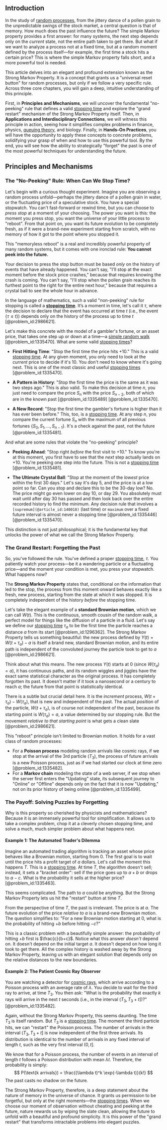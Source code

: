 ## Introduction
In the study of [random processes](@article_id:267993), from the jittery dance of a pollen grain to the unpredictable swings of the stock market, a central question is that of memory. How much does the past influence the future? The simple Markov property provides a first answer: for many systems, the next step depends only on the *current* state, not the entire path taken to get there. But what if we want to analyze a process not at a fixed time, but at a random moment defined by the process itself—for example, the first time a stock hits a certain price? This is where the simple Markov property falls short, and a more powerful tool is needed.

This article delves into an elegant and profound extension known as the Strong Markov Property. It is a concept that grants us a "universal reset button" for random processes, but only if we follow a very specific rule. Across three core chapters, you will gain a deep, intuitive understanding of this principle.

First, in **Principles and Mechanisms**, we will uncover the fundamental "no-peeking" rule that defines a valid [stopping time](@article_id:269803) and explore the "grand restart" mechanism of the Strong Markov Property itself. Then, in **Applications and Interdisciplinary Connections**, we will witness this principle in action, seeing how it simplifies complex problems in finance, physics, [queuing theory](@article_id:273647), and biology. Finally, in **Hands-On Practices**, you will have the opportunity to apply these concepts to concrete problems, solidifying your grasp of when and how to use this powerful tool. By the end, you will see how the ability to strategically "forget" the past is one of the most powerful techniques for understanding the future.

## Principles and Mechanisms

### The "No-Peeking" Rule: When Can We Stop Time?

Let's begin with a curious thought experiment. Imagine you are observing a random process unfold—perhaps the jittery dance of a pollen grain in water, or the fluctuating price of a speculative stock. You have a special stopwatch. You can't fast-forward or rewind time, but you can choose to *press stop* at a moment of your choosing. The power you want is this: the moment you press stop, you want the universe of your little process to "reboot". From that point on, you want its future evolution to be completely fresh, as if it were a brand-new experiment starting from scratch, with no memory of how it got to the point where you stopped it.

This "memoryless reboot" is a real and incredibly powerful property of many random systems, but it comes with one ironclad rule: **You cannot peek into the future.**

Your decision to press the stop button must be based *only* on the history of events that have already happened. You can't say, "I'll stop at the exact moment before the stock price crashes," because that requires knowing the crash is coming. You can't say, "I'll stop when the pollen grain reaches its furthest point to the right for the entire next hour," because that requires a crystal ball to see the whole hour in advance.

In the language of mathematics, such a valid "non-peeking" rule for stopping is called a **[stopping time](@article_id:269803)**. It’s a moment in time, let's call it $\tau$, where the decision to declare that the event has occurred at time $t$ (i.e., the event $\{\tau \le t\}$) depends only on the history of the process up to time $t$ [@problem_id:2986621].

Let's make this concrete with the model of a gambler's fortune, or an asset price, that takes one step up or down at a time—a [simple random walk](@article_id:270169) [@problem_id:1335470]. What are some valid [stopping times](@article_id:261305)?

*   **First Hitting Time**: "Stop the first time the price hits +10." This is a valid [stopping time](@article_id:269803). At any given moment, you only need to look at the *current* price to decide if it's 10. You don't need to know where it's going next. This is one of the most classic and useful [stopping times](@article_id:261305) [@problem_id:1335470].

*   **A Pattern in History**: "Stop the first time the price is the same as it was two steps ago." This is also valid. To make this decision at time $n$, you just need to compare the price $S_n$ with the price $S_{n-2}$, both of which are in the known past [@problem_id:1335489] [@problem_id:1335470].

*   **A New Record**: "Stop the first time the gambler's fortune is higher than it has ever been before." This, too, is a [stopping time](@article_id:269803). At any step $n$, you compare the current fortune $S_n$ with the maximum of all previous fortunes $\{S_0, S_1, \ldots, S_{n-1}\}$. It's a check against the past, not the future [@problem_id:1335481].

And what are some rules that violate the "no-peeking" principle?

*   **Peeking Ahead**: "Stop right *before* the first visit to +10." To know you're at this moment, you first have to see that the *next* step actually lands on +10. You're peeking one step into the future. This is not a [stopping time](@article_id:269803) [@problem_id:1335481].

*   **The Ultimate Crystal Ball**: "Stop at the moment of the *lowest* price within the first 30 days." Let's say it's day 5, and the price is at a low point so far. Can you stop and declare this to be the 30-day low? No. The price might go even lower on day 10, or day 29. You absolutely must wait until after day 30 has passed and then look back over the entire recorded history to find the minimum. Any decision rule that involves a `[supremum](@article_id:140018)` (last time) or `maximum` over a fixed future interval is almost never a stopping time [@problem_id:1335446] [@problem_id:1335470].

This distinction is not just philosophical; it is the fundamental key that unlocks the power of what we call the Strong Markov Property.

### The Grand Restart: Forgetting the Past

So, you've followed the rule. You've defined a proper [stopping time](@article_id:269803), $\tau$. You patiently watch your process—be it a wandering particle or a fluctuating price—and the moment your condition is met, you press your stopwatch. What happens now?

The **Strong Markov Property** states that, conditional on the information that led to the stop, the process from this moment onward behaves exactly like a fresh, new process, starting from the state at which it was stopped. It is completely independent of the history *before* the stopping time.

Let's take the elegant example of a **standard Brownian motion**, which we can call $W(t)$. This is the continuous, smooth cousin of the random walk, a perfect model for things like the diffusion of a particle in a fluid. Let's say we define our [stopping time](@article_id:269803) $\tau_a$ to be the first time the particle reaches a distance $a$ from its start [@problem_id:1296362]. The Strong Markov Property tells us something beautiful: the new process defined by $Y(t) = W(t + \tau_a) - a$ is itself a brand new, standard Brownian motion, and its entire path is independent of the convoluted journey the particle took to get to $a$ [@problem_id:2986621].

Think about what this means. The new process $Y(t)$ starts at 0 (since $W(\tau_a)=a$), it has continuous paths, and its random wiggles and jiggles have the exact same statistical character as the original process. It has completely forgotten its past. It doesn't matter if it took a nanosecond or a century to reach $a$; the future from that point is statistically identical.

There is a subtle but crucial detail here. It is the *increment* process, $W(t + \tau_a) - W(\tau_a)$, that is new and independent of the past. The actual *position* of the particle, $W(t + \tau_a)$, is of course not independent of the past, because its starting point is $W(\tau_a) = a$, a value determined by our stopping rule. But the movement *relative to that starting point* is what gets a clean slate [@problem_id:2986621].

This "reboot" principle isn't limited to Brownian motion. It holds for a vast class of random processes:
*   For a **Poisson process** modeling random arrivals like cosmic rays, if we stop at the arrival of the 3rd particle ($T_3$), the process of future arrivals is a new Poisson process, just as if we had started our clock at time zero [@problem_id:1335482].
*   For a **Markov chain** modeling the state of a web server, if we stop when the server first enters the "Updating" state, its subsequent journey to "Online" or "Offline" depends only on the fact that it is now "Updating," not on its prior history of being online [@problem_id:1335499].

### The Payoff: Solving Puzzles by Forgetting

Why is this property so cherished by physicists and mathematicians? Because it is an immensely powerful tool for simplification. It allows us to take a complex problem, chop it at a cleverly chosen stopping time, and solve a much, much simpler problem about what happens next.

#### Example 1: The Automated Trader's Dilemma

Imagine an automated trading algorithm is tracking an asset whose price behaves like a Brownian motion, starting from $0$. The first goal is to wait until the price hits a profit target of $a$ dollars. Let's call the moment this happens $T$. This is a [stopping time](@article_id:269803). At time $T$, the algorithm doesn't sell; instead, it sets a "bracket order": sell if the price goes up to $a+b$ or drops to $a-c$. What is the probability it sells at the higher price? [@problem_id:1335463].

This seems complicated. The path to $a$ could be anything. But the Strong Markov Property lets us hit the "restart" button at time $T$.

From the perspective of time $T$, the past is irrelevant. The price is at $a$. The future evolution of the price *relative to* $a$ is a brand-new Brownian motion. The question simplifies to: "For a new Brownian motion starting at 0, what is the probability of hitting $+b$ before hitting $-c$?"

This is a classic problem with a beautifully simple answer: the probability of hitting $+b$ first is $\frac{c}{b+c}$. Notice what this answer *doesn't* depend on. It doesn't depend on the initial target $a$. It doesn't depend on how long it took to get there. All the complex history is washed away by the Strong Markov Property, leaving us with an elegant solution that depends only on the relative distances to the new boundaries.

#### Example 2: The Patient Cosmic Ray Observer

You are watching a detector for [cosmic rays](@article_id:158047), which arrive according to a Poisson process with an average rate of $\lambda$. You decide to wait for the third ray to arrive, at time $T_3$. You then ask: "What is the probability that exactly $k$ rays will arrive in the next $t$ seconds (i.e., in the interval $(T_3, T_3+t]$)?" [@problem_id:1335482].

Again, without the Strong Markov Property, this seems daunting. The time $T_3$ is itself random. But $T_3$ is a [stopping time](@article_id:269803). The moment the third particle hits, we can "restart" the Poisson process. The number of arrivals in the interval $(T_3, T_3+t]$ is now independent of the first three arrivals. Its distribution is identical to the number of arrivals in any fixed interval of length $t$, such as the very first interval $(0, t]$.

We know that for a Poisson process, the number of events in an interval of length $t$ follows a Poisson distribution with mean $\lambda t$. Therefore, the probability is simply:
$$
P(\text{k arrivals}) = \frac{(\lambda t)^k \exp(-\lambda t)}{k!}
$$
The past casts no shadow on the future.

The Strong Markov Property, therefore, is a deep statement about the nature of memory in the universe of chance. It grants us permission to be forgetful, but only at the right moments—the [stopping times](@article_id:261305). When we choose our moment of observation without cheating and peeking at the future, nature rewards us by wiping the slate clean, allowing the future to unfold with a beautiful and profound simplicity. It is this power of the "grand restart" that transforms intractable problems into elegant puzzles.